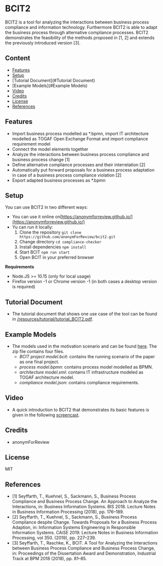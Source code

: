 # BCIT2

BCIT2 is a tool for analyzing the interactions between business process compliance
and information technology. Furthermore BCIT2 is able to adapt the business process through alternative compliance processes.
BCIT2 demonstrates the feasibility of the methods proposed in [1, 2] and extends the previously introduced version [3].  

## Content
- [Features](#features)
- [Setup](#setup)
- [Tutorial Document](#Tutorial Document)
- [Example Models](#Example Models)
- [Video](#Video)
- [Credits](#credits)
- [License](#license)
- [References](#references)

## Features
- Import business process modelled as *.bpmn, import IT architecture modelled as TOGAF Open Exchange Format and import compliance requirement model 
- Connect the model elements together
- Analyze the interactions between business process compliance and business process change [1] 
- Define alternative compliance processes and their interrelation [2]
- Automatically put forward proposals for a business process adaptation in case of a business process compliance violation [2]
- Export adapted business processes as *.bpmn 

## Setup
You can use BCIT2 in two different ways:
- You can use it online on[https://anonymforreview.github.io/](https://anonymforreview.github.io/)
- Yu can run it locally: 
   1. Clone the repository `git clone https://github.com/anonymForReview/bcit2.git`
   2. Change directory `cd compliance-checker`
   3. Install dependencies `npm install`
   4. Start BCIT `npm run start`
   5. Open BCIT in your preferred browser

**Requirements**
- Node.JS >= 10.15 (only for local usage)
- Firefox version -1 or Chrome version -1 (in both cases a desktop version is required)

## Tutorial Document
- The tutorial document that shows one use case of the tool can be found in [/resources/tutorial/tutorial_BCIT2.pdf](/resources/tutorial/tutorial_BCIT2.pdf).

## Example Models
- The models used in the motivation scenario and can be found [here](https://cloud.uni-halle.de/s/eII8IIuKwPmRLR2). The zip file contains four files.
    - *BCIT project model.bcit*: contains the running scenario of the paper as one final project.
    - *process model.bpmn*: contains process model modelled as BPMN.
    - *architecture model.xml*: contains IT infrastructure modeled as TOGAF architecture model.
    - *compliance model.json*: contains compliance requirements.

## Video
- A quick introduction to BCIT2  that demonstrates its basic features is given in the following [screencast](https://cloud.uni-halle.de/s/q09oK57WnqgvZyr).

## Credits
- anonymForReview

## License
MIT

## References
* [1] Seyffarth, T., Kuehnel, S., Sackmann, S., Business Process Compliance and Business Process Change. An Approach to Analyze the Interactions, in: Business Information Systems. BIS 2018. Lecture Notes in Business Information Processing (2018), pp. 176–189.
* [2] Seyffarth, T., Kuehnel, S., Sackmann, S., Business Process Compliance despite Change. Towards Proposals for a Business Process Adaption, in: Information Systems Engineering in Responsible Information Systems. CAiSE 2019. Lecture Notes in Business Information Processing, vol 350. (2019), pp. 227–239.
* [3] Seyffarth, T., Raschke, K., BCIT. A Tool for Analyzing the Interactions between Business Process Compliance and Business Process Change, in: Proceedings of the Dissertation Award and Demonstration, Industrial Track at BPM 2018 (2018), pp. 81–85.

